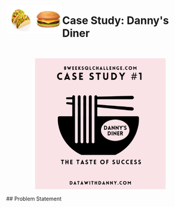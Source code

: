 <img src="images/tacos.png" alt="Employee data" width="75" height="75" align="left">  <img src="images/hamburger.png" alt="Employee data" width="75" height="75" align="left"> <h1 align="left">Case Study: Danny's Diner</h1>
<br>
<p align="center">
  <img width="350" height="350" src="images/casestudy1.png">
</p>
## Problem Statement
<br>


